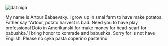<p align="left"> <img src="https://komarev.com/ghpvc/?username=aholic1208" alt="dat niga" /> </p>

My name is Artour Babaevsky. I grow up in smal farm to have make potatos. Father say "Artour, potato harvest is bad. Need you to have play professional Doto in Amerikanski for make money for head-scarf for babushka."I bring honor to komrade and babushka. Sorry for is not have English. Please no cyka pasta coperino pasterino

<!--
**aholic1208/aholic1208** is a ✨ _special_ ✨ repository because its `README.md` (this file) appears on your GitHub profile.

Here are some ideas to get you started:

- 🔭 I’m currently working on ...
- 🌱 I’m currently learning ...
- 👯 I’m looking to collaborate on ...
- 🤔 I’m looking for help with ...
- 💬 Ask me about ...
- 📫 How to reach me: ...
- 😄 Pronouns: ...
- ⚡ Fun fact: ...
-->
